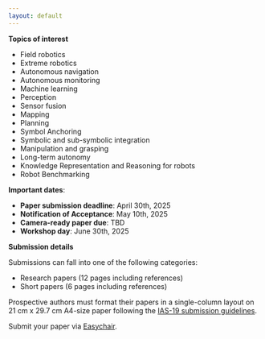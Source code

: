 ```yaml
---
layout: default
---
```


**Topics of interest**
* Field robotics 
* Extreme robotics
* Autonomous navigation
* Autonomous monitoring
* Machine learning
* Perception
* Sensor fusion 
* Mapping 
* Planning
* Symbol Anchoring
* Symbolic and sub-symbolic integration 
* Manipulation and grasping 
* Long-term autonomy
* Knowledge Representation and Reasoning for robots
* Robot Benchmarking


**Important dates**:

* **Paper submission deadline**: April 30th, 2025
* **Notification of Acceptance**: May 10th, 2025
* **Camera-ready paper due**: TBD
* **Workshop day**: June 30th, 2025


**Submission details**

Submissions can fall into one of the following categories:
* Research papers (12 pages including references)
* Short papers (6 pages including references)

Prospective authors must format their papers in a single-column layout on 21 cm x 29.7 cm A4-size paper following the [IAS-19 submission guidelines](https://ias-19.org/paper-submission/).


Submit your paper via [Easychair](https://easychair.org/conferences/submission_new?a=34336134).  
